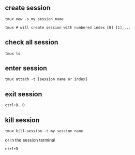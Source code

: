 

## create session
```
tmux new -s my_session_name
```

```
tmux # will create session with numbered index [0] [1],...
```

## check all session
```
tmux ls
```

## enter session
```
tmux attach -t [session name or index]
```

## exit session
```
ctrl+B, D
```

## kill session
```
tmux kill-session -t my_session_name
```

or in the session terminal
```
ctrl+D
```

